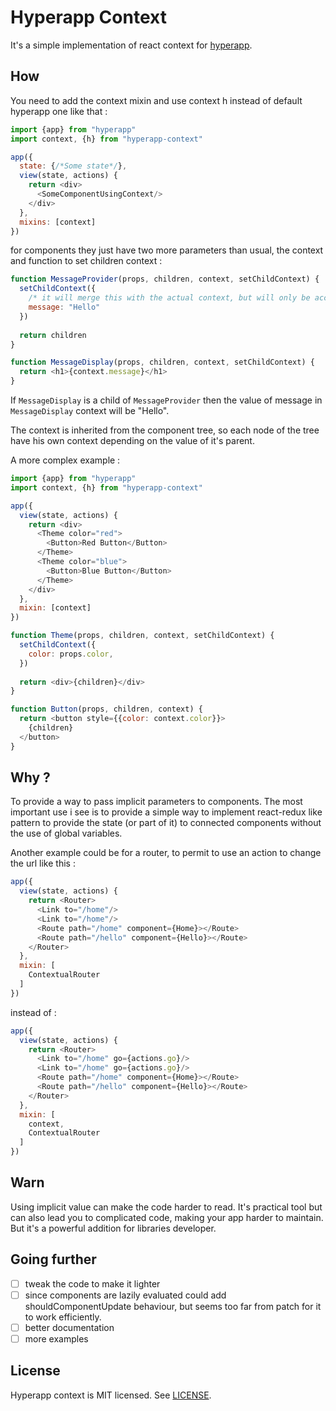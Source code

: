 # Hyperapp Context

It's a simple implementation of react context for [hyperapp](https://github.com/hyperapp/hyperapp).

## How

You need to add the context mixin and use context h instead of default hyperapp one like that :
```js
import {app} from "hyperapp"
import context, {h} from "hyperapp-context"

app({
  state: {/*Some state*/},
  view(state, actions) {
    return <div>
      <SomeComponentUsingContext/>
    </div>
  },
  mixins: [context]
})
```

for components they just have two more parameters than usual, the context and function to set children context :
```js
function MessageProvider(props, children, context, setChildContext) {
  setChildContext({
    /* it will merge this with the actual context, but will only be accessible to its children */
    message: "Hello"
  })
  
  return children
}

function MessageDisplay(props, children, context, setChildContext) {
  return <h1>{context.message}</h1>
}
```

If `MessageDisplay` is a child of `MessageProvider` then the value of message in `MessageDisplay` context will be "Hello".

The context is inherited from the component tree, so each node of the tree have his own context depending on the value of it's parent.

A more complex example :

```js
import {app} from "hyperapp"
import context, {h} from "hyperapp-context"

app({
  view(state, actions) {
    return <div>
      <Theme color="red">
        <Button>Red Button</Button>
      </Theme>
      <Theme color="blue">
        <Button>Blue Button</Button>
      </Theme>
    </div>
  },
  mixin: [context]
})

function Theme(props, children, context, setChildContext) {
  setChildContext({
    color: props.color,
  })
  
  return <div>{children}</div>
}

function Button(props, children, context) {
  return <button style={{color: context.color}}>
    {children}
  </button>
}
```

## Why ?

To provide a way to pass implicit parameters to components.
The most important use i see is to provide a simple way to implement react-redux like pattern to provide the state (or part of it) to connected components without the use of global variables.

Another example could be for a router, to permit to use an action to change the url like this :
```js
app({
  view(state, actions) {
    return <Router>
      <Link to="/home"/>
      <Link to="/home"/>
      <Route path="/home" component={Home}></Route>
      <Route path="/hello" component={Hello}></Route>
    </Router>
  },
  mixin: [
    ContextualRouter
  ]
})
```

instead of :
```js
app({
  view(state, actions) {
    return <Router>
      <Link to="/home" go={actions.go}/>
      <Link to="/home" go={actions.go}/>
      <Route path="/home" component={Home}></Route>
      <Route path="/hello" component={Hello}></Route>
    </Router>
  },
  mixin: [
    context,
    ContextualRouter
  ]
})
```

## Warn

Using implicit value can make the code harder to read. 
It's practical tool but can also lead you to complicated code, making your app harder to maintain.
But it's a powerful addition for libraries developer.

## Going further

- [ ] tweak the code to make it lighter
- [ ] since components are lazily evaluated could add shouldComponentUpdate behaviour, but seems too far from patch for it to work efficiently.
- [ ] better documentation
- [ ] more examples

## License

Hyperapp context is MIT licensed. See [LICENSE](LICENSE.md).
